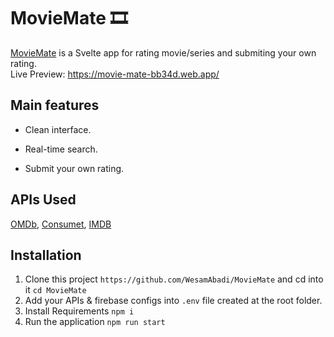 # MovieMate 🎞️

[MovieMate](https://movie-mate-bb34d.web.app/) is a Svelte app for rating movie/series and submiting your own rating.  
Live Preview: https://movie-mate-bb34d.web.app/


## Main features

- Clean interface.

- Real-time search.

- Submit your own rating.

## APIs Used

[OMDb](https://www.omdbapi.com/), [Consumet](https://consumet.org/), [IMDB](https://developer.imdb.com/)

## Installation

1. Clone this project `https://github.com/WesamAbadi/MovieMate` and cd into it `cd MovieMate`
2. Add your APIs & firebase configs into `.env` file created at the root folder.
3. Install Requirements `npm i`
4. Run the application `npm run start`
